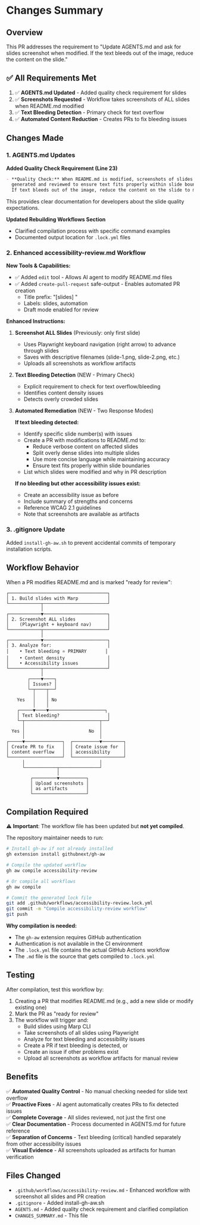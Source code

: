 # Changes Summary

## Overview
This PR addresses the requirement to "Update AGENTS.md and ask for slides screenshot when modified. If the text bleeds out of the image, reduce the content on the slide."

## ✅ All Requirements Met

1. ✅ **AGENTS.md Updated** - Added quality check requirement for slides
2. ✅ **Screenshots Requested** - Workflow takes screenshots of ALL slides when README.md modified
3. ✅ **Text Bleeding Detection** - Primary check for text overflow
4. ✅ **Automated Content Reduction** - Creates PRs to fix bleeding issues

## Changes Made

### 1. AGENTS.md Updates

**Added Quality Check Requirement (Line 23)**
```markdown
- **Quality Check:** When README.md is modified, screenshots of slides should be 
  generated and reviewed to ensure text fits properly within slide boundaries. 
  If text bleeds out of the image, reduce the content on the slide to maintain readability.
```

This provides clear documentation for developers about the slide quality expectations.

**Updated Rebuilding Workflows Section**
- Clarified compilation process with specific command examples
- Documented output location for `.lock.yml` files

### 2. Enhanced accessibility-review.md Workflow

**New Tools & Capabilities:**
- ✅ Added `edit` tool - Allows AI agent to modify README.md files
- ✅ Added `create-pull-request` safe-output - Enables automated PR creation
  - Title prefix: "[slides] "
  - Labels: slides, automation
  - Draft mode enabled for review

**Enhanced Instructions:**

1. **Screenshot ALL Slides** (Previously: only first slide)
   - Uses Playwright keyboard navigation (right arrow) to advance through slides
   - Saves with descriptive filenames (slide-1.png, slide-2.png, etc.)
   - Uploads all screenshots as workflow artifacts

2. **Text Bleeding Detection** (NEW - Primary Check)
   - Explicit requirement to check for text overflow/bleeding
   - Identifies content density issues
   - Detects overly crowded slides

3. **Automated Remediation** (NEW - Two Response Modes)
   
   **If text bleeding detected:**
   - Identify specific slide number(s) with issues
   - Create a PR with modifications to README.md to:
     - Reduce verbose content on affected slides
     - Split overly dense slides into multiple slides
     - Use more concise language while maintaining accuracy
     - Ensure text fits properly within slide boundaries
   - List which slides were modified and why in PR description
   
   **If no bleeding but other accessibility issues exist:**
   - Create an accessibility issue as before
   - Include summary of strengths and concerns
   - Reference WCAG 2.1 guidelines
   - Note that screenshots are available as artifacts

### 3. .gitignore Update

Added `install-gh-aw.sh` to prevent accidental commits of temporary installation scripts.

## Workflow Behavior

When a PR modifies README.md and is marked "ready for review":

```
┌─────────────────────────────────────┐
│ 1. Build slides with Marp           │
└────────────┬────────────────────────┘
             │
┌────────────▼────────────────────────┐
│ 2. Screenshot ALL slides            │
│    (Playwright + keyboard nav)      │
└────────────┬────────────────────────┘
             │
┌────────────▼────────────────────────┐
│ 3. Analyze for:                     │
│    • Text bleeding ⭐ PRIMARY       │
│    • Content density                │
│    • Accessibility issues           │
└────────────┬────────────────────────┘
             │
        ┌────▼────┐
        │ Issues? │
        └─┬────┬──┘
          │    │
    Yes   │    │ No
          │    │
    ┌─────▼────▼─────────────────────┐
    │ Text bleeding?                  │
    └─┬────────────────────────────┬──┘
      │                            │
  Yes │                        No  │
      │                            │
┌─────▼──────────────┐  ┌──────────▼────────┐
│ Create PR to fix   │  │ Create issue for  │
│ content overflow   │  │ accessibility     │
└────────────────────┘  └───────────────────┘
      │                            │
      └────────────┬───────────────┘
                   │
         ┌─────────▼──────────┐
         │ Upload screenshots │
         │ as artifacts       │
         └────────────────────┘
```

## Compilation Required

⚠️ **Important**: The workflow file has been updated but **not yet compiled**.

The repository maintainer needs to run:

```bash
# Install gh-aw if not already installed
gh extension install githubnext/gh-aw

# Compile the updated workflow
gh aw compile accessibility-review

# Or compile all workflows
gh aw compile

# Commit the generated lock file
git add .github/workflows/accessibility-review.lock.yml
git commit -m "Compile accessibility-review workflow"
git push
```

**Why compilation is needed:**
- The `gh-aw` extension requires GitHub authentication
- Authentication is not available in the CI environment
- The `.lock.yml` file contains the actual GitHub Actions workflow
- The `.md` file is the source that gets compiled to `.lock.yml`

## Testing

After compilation, test this workflow by:

1. Creating a PR that modifies README.md (e.g., add a new slide or modify existing one)
2. Mark the PR as "ready for review"
3. The workflow will trigger and:
   - Build slides using Marp CLI
   - Take screenshots of all slides using Playwright
   - Analyze for text bleeding and accessibility issues
   - Create a PR if text bleeding is detected, or
   - Create an issue if other problems exist
   - Upload all screenshots as workflow artifacts for manual review

## Benefits

✅ **Automated Quality Control** - No manual checking needed for slide text overflow  
✅ **Proactive Fixes** - AI agent automatically creates PRs to fix detected issues  
✅ **Complete Coverage** - All slides reviewed, not just the first one  
✅ **Clear Documentation** - Process documented in AGENTS.md for future reference  
✅ **Separation of Concerns** - Text bleeding (critical) handled separately from other accessibility issues  
✅ **Visual Evidence** - All screenshots uploaded as artifacts for human verification  

## Files Changed

- `.github/workflows/accessibility-review.md` - Enhanced workflow with screenshot all slides and PR creation
- `.gitignore` - Added install-gh-aw.sh
- `AGENTS.md` - Added quality check requirement and clarified compilation
- `CHANGES_SUMMARY.md` - This file
